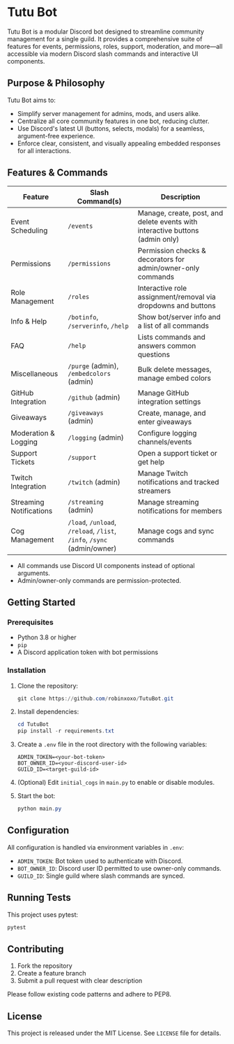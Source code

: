 # Tutu Bot

Tutu Bot is a modular Discord bot designed to streamline community management for a single guild. It provides a comprehensive suite of features for events, permissions, roles, support, moderation, and more—all accessible via modern Discord slash commands and interactive UI components.

## Purpose & Philosophy

Tutu Bot aims to:
- Simplify server management for admins, mods, and users alike.
- Centralize all core community features in one bot, reducing clutter.
- Use Discord's latest UI (buttons, selects, modals) for a seamless, argument-free experience.
- Enforce clear, consistent, and visually appealing embedded responses for all interactions.

## Features & Commands

| Feature                | Slash Command(s)        | Description                                                                                  |
|------------------------|------------------------|----------------------------------------------------------------------------------------------|
| Event Scheduling       | `/events`              | Manage, create, post, and delete events with interactive buttons (admin only)                |
| Permissions            | `/permissions`           | Permission checks & decorators for admin/owner-only commands                                 |
| Role Management        | `/roles`               | Interactive role assignment/removal via dropdowns and buttons                                |
| Info & Help            | `/botinfo`, `/serverinfo`, `/help` | Show bot/server info and a list of all commands                                  |
| FAQ                    | `/help`                | Lists commands and answers common questions                                                  |
| Miscellaneous          | `/purge` (admin), `/embedcolors` (admin) | Bulk delete messages, manage embed colors                             |
| GitHub Integration     | `/github` (admin)      | Manage GitHub integration settings                                                          |
| Giveaways              | `/giveaways` (admin)   | Create, manage, and enter giveaways                                                         |
| Moderation & Logging   | `/logging` (admin)     | Configure logging channels/events                                                           |
| Support Tickets        | `/support`             | Open a support ticket or get help                                                           |
| Twitch Integration     | `/twitch` (admin)      | Manage Twitch notifications and tracked streamers                                            |
| Streaming Notifications| `/streaming` (admin)   | Manage streaming notifications for members                                                  |
| Cog Management         | `/load`, `/unload`, `/reload`, `/list`, `/info`, `/sync` (admin/owner) | Manage cogs and sync commands |

- All commands use Discord UI components instead of optional arguments.
- Admin/owner-only commands are permission-protected.

## Getting Started

### Prerequisites

- Python 3.8 or higher
- `pip`
- A Discord application token with bot permissions

### Installation

1. Clone the repository:
   ```powershell
   git clone https://github.com/robinxoxo/TutuBot.git
   ```
2. Install dependencies:
   ```powershell
   cd TutuBot
   pip install -r requirements.txt
   ```
3. Create a `.env` file in the root directory with the following variables:
   ```env
   ADMIN_TOKEN=<your-bot-token>
   BOT_OWNER_ID=<your-discord-user-id>
   GUILD_ID=<target-guild-id>
   ```
4. (Optional) Edit `initial_cogs` in `main.py` to enable or disable modules.

5. Start the bot:
   ```powershell
   python main.py
   ```

## Configuration

All configuration is handled via environment variables in `.env`:

- `ADMIN_TOKEN`: Bot token used to authenticate with Discord.
- `BOT_OWNER_ID`: Discord user ID permitted to use owner-only commands.
- `GUILD_ID`: Single guild where slash commands are synced.

## Running Tests

This project uses pytest:

```powershell
pytest
```

## Contributing

1. Fork the repository
2. Create a feature branch
3. Submit a pull request with clear description

Please follow existing code patterns and adhere to PEP8.

## License

This project is released under the MIT License. See `LICENSE` file for details.
